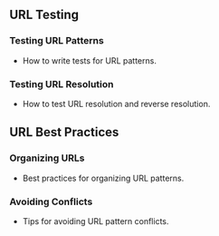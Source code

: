 ## URL Testing
### Testing URL Patterns
- How to write tests for URL patterns.

### Testing URL Resolution
- How to test URL resolution and reverse resolution.

## URL Best Practices
### Organizing URLs
- Best practices for organizing URL patterns.

### Avoiding Conflicts
- Tips for avoiding URL pattern conflicts.